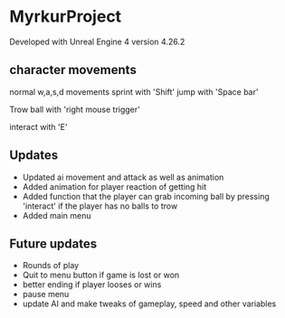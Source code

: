 # MyrkurProject

Developed with Unreal Engine 4 version 4.26.2

## character movements
normal w,a,s,d movements 
sprint with 'Shift'
jump with 'Space bar'

Trow ball with 'right mouse trigger'

interact with 'E'

## Updates
- Updated ai movement and attack as well as animation
- Added animation for player reaction of getting hit
- Added function that the player can grab incoming ball by pressing 'interact' if the player has no balls to trow
- Added main menu

## Future updates
- Rounds of play
- Quit to menu button if game is lost or won
- better ending if player looses or wins
- pause menu
- update AI and make tweaks of gameplay, speed and other variables

